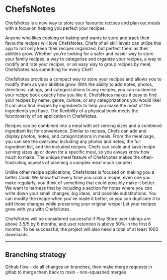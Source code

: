 # ChefsNotes

ChefsNotes is a new way to store your favourite recipes and plan out meals with a focus on helping you perfect your recipes.

Anyone who likes cooking or baking and wants to store and track their favourite recipes will love ChefsNotes. Chefs of all skill levels can utilize this app to not only keep their recipes organized, but perfect them as their abilities grow. Whether you’re looking for a safer and easier way to store your family recipes, a way to categorize and organize your recipes, a way to modify and rate your recipes, or an easy way to group recipes by meal, ChefsNotes has something for every Chef!

ChefsNotes provides a compact way to store your recipes and allows you to modify them as your abilities grow. With the ability to add notes, photos, directions, ratings, and categorizations to any recipes, you can customize your recipe book exactly how you like it. ChefsNotes makes it easy to find your recipes by name, genre, culture, or any categorizations you would like! It can also find recipes by ingredients to help you make the most of the ingredients you have. The flexibility of a physical book meets the functionality of an application in ChefsNotes.

Recipes can be combined into a meal with set serving sizes and a combined ingredient list for convenience. Similar to recipes, Chefs can add and display photos, notes, and categorizations in meals. From the meal page, you can see the overview, including any photos and notes, the full ingredient list, and the included recipes. Chefs can scale and save recipe serving sizes up or down for a specific meal, so you always know how much to make. The unique meal feature of ChefsNotes makes the often-frustrating aspects of planning a complex meal much simpler!

Unlike other recipe applications, ChefsNotes is focused on making you a better Cook! We know that every time you cook a recipe, even one you make regularly, you think of something that could possibly make it better. We want to harness that by including a section for notes where you can write down your small changes, big ideas, and possible substitutions. You can modify the recipe when you’ve made it better, or you can duplicate it to add those changes while preserving your original recipe! Let your recipes grow with you with ChefsNotes.

ChefsNotes will be considered successful if Play Store user ratings are above 3.5/5 by 6 months, and user retention is above 50% in the first 6 months. To be successful, the project will also need a total of at least 1000 downloads.

---

## Branching strategy
Github flow - do all changes on branches, then make merge requests in gitlab to merge them back to main - non-squashed merges
